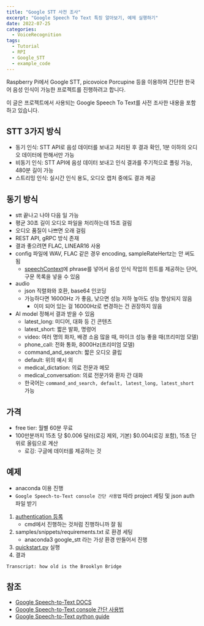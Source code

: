 ```yaml
---
title: "Google STT 사전 조사"
excerpt: "Google Speech To Text 특징 알아보기, 예제 실행하기"
date: 2022-07-25
categories:
  - VoiceRecognition
tags:
  - Tutorial
  - RPI
  - Google_STT
  - example_code
---
```

Raspberry Pi에서 Google STT, picovoice Porcupine 등을 이용하여 간단한 한국어 음성 인식이 가능한 프로젝트를 진행하려고 합니다.

이 글은 프로젝트에서 사용되는 Google Speech To Text를 사전 조사한 내용을 포함하고 있습니다. 

## STT 3가지 방식

- 동기 인식: STT API로 음성 데이터를 보내고 처리된 후 결과 확인, 1분 이하의 오디오 데이터에 한해서만 가능
- 비동기 인식: STT API에 음성 데이터 보내고 인식 결과를 주기적으로 폴링 가능, 480분 길이 가능
- 스트리밍 인식: 실시간 인식 용도, 오디오 캡처 중에도 결과 제공

## 동기 방식

- stt 끝나고 나야 다음 일 가능
- 평균 30초 길이 오디오 파일을 처리하는데 15초 걸림
- 오디오 품질이 나쁘면 오래 걸림
- REST API, gRPC 방식 존재
- 결과 좋으려면 FLAC, LINEAR16 사용
- config 파일에 WAV, FLAC 같은 경우 encoding, sampleRateHertz는 안 써도 됨
    - [speechContext](https://cloud.google.com/speech-to-text/docs/context-strength?hl=ko#speech-context-strength-python)에 phrase를 넣어서 음성 인식 작업의 힌트를 제공하는 단어, 구문 목록을 넣을 수 있음
- audio
    - json 직렬화와 호환, base64 인코딩
    - 가능하다면 16000Hz 가 좋음, 낮으면 성능 저하 높아도 성능 향상되지 않음
        - 이미 되어 있는 걸 16000Hz로 변경하는 건 권장하지 않음
- AI model 정해서 결과 받을 수 있음
    - latest_long: 미디어, 대화 등 긴 콘텐츠
    - latest_short: 짧은 발화, 명령어
    - video: 여러 명의 화자, 배경 소음 많을 때, 마이크 성능 좋을 때(프리미엄 모델)
    - phone_call: 전화 통화, 8000Hz(프리미엄 모델)
    - command_and_search: 짧은 오디오 클립
    - default: 위의 예시 외
    - medical_dictation: 의료 전문과 메모
    - medical_conversation: 의료 전문가와 환자 간 대화
    - 한국어는 `command_and_search, default, latest_long, latest_short` 가능

## 가격

- free tier: 월별 60분 무료
- 100만분까지 15초 당 $0.006 달러(로깅 제외, 기본) $0.004(로깅 포함), 15초 단위로 올림으로 계산
    - 로깅: 구글에 데이터를 제공하는 것

## 예제

- anaconda 이용 진행
- `Google Speech-to-Text console 간단 사용법` 따라 project 세팅 및 json auth 파일 받기

1. [authentication 등록](https://cloud.google.com/docs/authentication/getting-started#windows)
    - cmd에서 진행하는 것처럼 진행하니까 잘 됨
2. samples/snippets/requirements.txt 로 환경 세팅
    - anaconda3 google_stt 라는 가상 환경 만들어서 진행
3. [quickstart.py](http://quickstart.py) 실행
4. 결과
```
Transcript: how old is the Brooklyn Bridge
```
## 참조

- [Google Speech-to-Text DOCS](https://cloud.google.com/speech-to-text/docs/basics?hl=ko)
- [Google Speech-to-Text console 간단 사용법](https://cloud.google.com/speech-to-text/docs/transcribe-console?hl=ko)
- [Google Speech-to-Text python guide](https://github.com/googleapis/python-speech/tree/main/samples/snippets)
